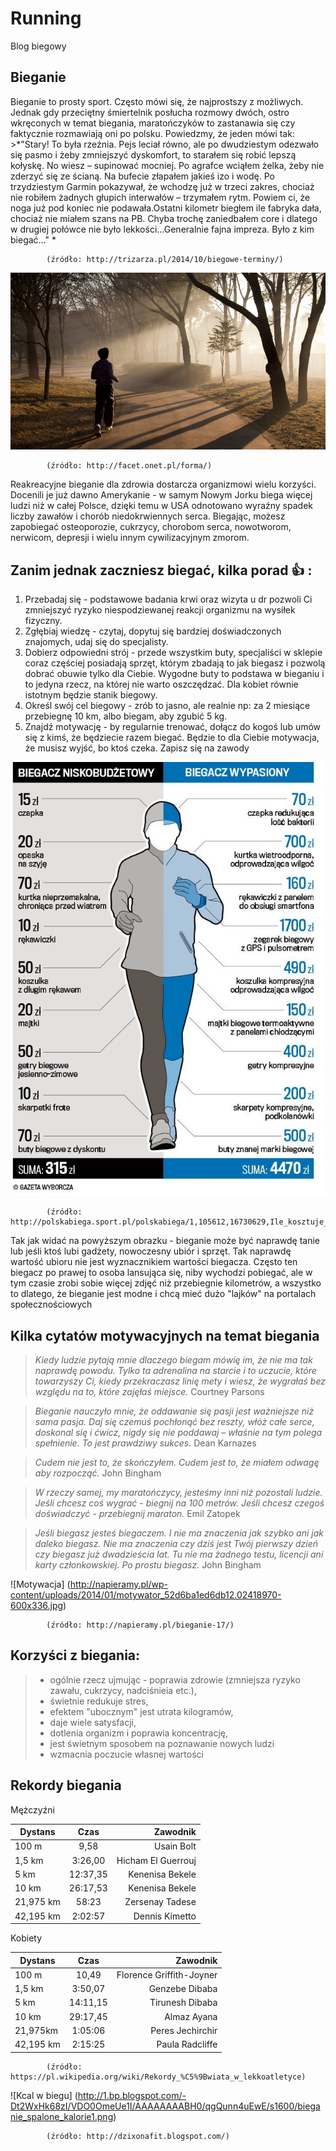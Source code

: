 # Running
Blog biegowy

## Bieganie 
Bieganie to prosty sport. Często mówi się, że najprostszy z możliwych. Jednak gdy przeciętny śmiertelnik posłucha rozmowy dwóch, ostro wkręconych w temat biegania, maratończyków to zastanawia się czy faktycznie rozmawiają oni po polsku. Powiedzmy, że jeden mówi tak: >*"Stary! To była rzeźnia. Pejs leciał równo, ale po dwudziestym odezwało się pasmo i żeby zmniejszyć dyskomfort, to starałem się robić lepszą kołyskę. No wiesz – supinować mocniej. Po agrafce wciąłem żelka, żeby nie zderzyć się ze ścianą. Na bufecie złapałem jakieś izo i wodę. Po trzydziestym Garmin pokazywał, że wchodzę już w trzeci zakres, chociaż nie robiłem żadnych głupich interwałów – trzymałem rytm. Powiem ci, że noga już pod koniec nie podawała.Ostatni kilometr biegłem ile fabryka dała, chociaż nie miałem szans na PB. Chyba trochę zaniedbałem core i dlatego w drugiej połówce nie było lekkości…Generalnie fajna impreza. Było z kim biegać…" *

            (źródło: http://trizarza.pl/2014/10/biegowe-terminy/)

![Bieganie poranne](zdj1.jpg)

            (źródło: http://facet.onet.pl/forma/)
        
Reakreacyjne bieganie dla zdrowia dostarcza organizmowi wielu korzyści. Docenili je już dawno Amerykanie - w samym Nowym Jorku biega więcej ludzi niż w całej Polsce, dzięki temu w USA odnotowano wyraźny spadek liczby zawałów i chorób niedokrwiennych serca. Biegając, możesz zapobiegać osteoporozie, cukrzycy, chorobom serca, nowotworom, nerwicom, depresji i wielu innym cywilizacyjnym zmorom.


## Zanim jednak zaczniesz biegać, kilka porad :thumbsup: :

1. Przebadaj się - podstawowe badania krwi oraz wizyta u dr pozwoli Ci zmniejszyć ryzyko niespodziewanej reakcji organizmu na wysiłek fizyczny.
2. Zgłębiaj wiedzę - czytaj, dopytuj się bardziej doświadczonych znajomych, udaj się do specjalisty.
3. Dobierz odpowiedni strój - przede wszystkim buty, specjaliści w sklepie coraz częściej posiadają sprzęt, którym zbadają to jak biegasz i pozwolą dobrać obuwie tylko dla Ciebie. Wygodne buty to podstawa w bieganiu i to jedyna rzecz, na której nie warto oszczędzać. Dla kobiet równie istotnym będzie stanik biegowy.
4. Określ swój cel biegowy - zrób to jasno, ale realnie np: za 2 miesiące przebiegnę 10 km, albo biegam, aby zgubić 5 kg.
5. Znajdź motywację - by regularnie trenować, dołącz do kogoś lub umów się z kimś, że będziecie razem biegać. Będzie to dla Ciebie motywacja, że musisz wyjść, bo ktoś czeka. Zapisz się na zawody


![Ubiór](zdj2.jpg)

            (źródło: http://polskabiega.sport.pl/polskabiega/1,105612,16730629,Ile_kosztuje_bieganie_.html)
        
Tak jak widać na powyższym obrazku - bieganie może być naprawdę tanie lub jeśli ktoś lubi gadżety, nowoczesny ubiór i sprzęt. Tak naprawdę wartość ubioru nie jest wyznacznikiem wartości biegacza. Często ten biegacz po prawej to osoba lansująca się, niby wychodzi pobiegać, ale w tym czasie zrobi sobie więcej zdjęć niż przebiegnie kilometrów, a wszystko to dlatego, że bieganie jest modne i chcą mieć dużo "lajków" na portalach społecznościowych

## Kilka cytatów motywacyjnych na temat biegania

>*Kiedy ludzie pytają mnie dlaczego biegam mówię im, że nie ma tak naprawdę powodu. Tylko ta adrenalina na starcie i to uczucie, które towarzyszy Ci, kiedy przekraczasz linię mety i wiesz, że wygrałaś bez względu na to, które zajęłaś miejsce.* Courtney Parsons

>*Bieganie nauczyło mnie, że oddawanie się pasji jest ważniejsze niż sama pasja. Daj się czemuś pochłonąć bez reszty, włóż całe serce, doskonal się i ćwicz, nigdy się nie poddawaj – właśnie na tym polega spełnienie. To jest prawdziwy sukces.* Dean Karnazes

>*Cudem nie jest to, że skończyłem. Cudem jest to, że miałem odwagę aby rozpocząć.* John Bingham

>*W rzeczy samej, my maratończycy, jesteśmy inni niż pozostali ludzie. Jeśli chcesz coś wygrać - biegnij na 100 metrów. Jeśli chcesz czegoś doświadczyć - przebiegnij maraton.* Emil Zatopek

>*Jeśli biegasz jesteś biegaczem. I nie ma znaczenia jak szybko ani jak daleko biegasz. Nie ma znaczenia czy dziś jest Twój pierwszy dzień czy biegasz już dwadzieścia lat. Tu nie ma żadnego testu, licencji ani karty członkowskiej. Po prostu biegasz.* John Bingham
                
                                                                              


![Motywacja] (http://napieramy.pl/wp-content/uploads/2014/01/motywator_52d6ba1ed6db12.02418970-600x336.jpg)

            (źródło: http://napieramy.pl/bieganie-17/)


## **Korzyści z biegania:** 

>* ogólnie rzecz ujmując - poprawia zdrowie (zmniejsza ryzyko zawału, cukrzycy, nadciśnieia etc.),
>* świetnie redukuje stres,
>* efektem "ubocznym" jest utrata kilogramów,
>* daje wiele satysfacji,
>* dotlenia organizm i poprawia koncentrację,
>* jest świetnym sposobem na poznawanie nowych ludzi
>* wzmacnia poczucie własnej wartości



## Rekordy biegania

Mężczyźni

| Dystans       | Czas          | Zawodnik    |
| ------------- |:-------------:| --------:|
| 100 m         | 9,58          |Usain Bolt|
| 1,5 km        | 3:26,00       |Hicham El Guerrouj|
| 5 km          | 12:37,35      |Kenenisa Bekele  | 
| 10 km       	| 26:17,53      |Kenenisa Bekele
| 21,975 km     | 58:23         |Zersenay Tadese|
| 42,195 km     | 2:02:57       |Dennis Kimetto   |

Kobiety

| Dystans       | Czas          | Zawodnik     |
| ------------- |:-------------:| --------:|
| 100 m         | 10,49         |Florence Griffith-Joyner|
| 1,5 km        | 3:50,07       |Genzebe Dibaba|
| 5 km          | 14:11,15      | Tirunesh Dibaba| 
| 10 km       	| 29:17,45      | Almaz Ayana|
| 21,975km      | 1:05:06       |Peres Jechirchir|
| 42,195 km     | 2:15:25        | Paula Radcliffe|



            (źródło: https://pl.wikipedia.org/wiki/Rekordy_%C5%9Bwiata_w_lekkoatletyce)

![Kcal w biegu] (http://1.bp.blogspot.com/-Dt2WxHk68zI/VDO0OmeUe1I/AAAAAAAABH0/qgQunn4uEwE/s1600/bieganie_spalone_kalorie1.png)

            (źródło: http://dzixonafit.blogspot.com/)
